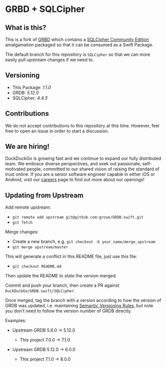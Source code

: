 # GRBD + SQLCipher 

## What is this?
This is a fork of [GRBD](https://github.com/groue/GRDB.swift) which contains a [SQLCipher Community Edition](https://www.zetetic.net/sqlcipher/open-source/) amalgamation packaged so that it can be consumed as a Swift Package.

The default branch for this repository is `SQLCipher` so that we can more easily pull upstream changes if we need to.

## Versioning

* This Package: *1.1.0*
* GRDB: *5.12.0*
* SQLCipher: *4.4.3*

## Contributions
We do not accept contributions to this repository at this time.  However, feel free to open an issue in order to start a discussion.

## We are hiring!
DuckDuckGo is growing fast and we continue to expand our fully distributed team. We embrace diverse perspectives, and seek out passionate, self-motivated people, committed to our shared vision of raising the standard of trust online. If you are a senior software engineer capable in either iOS or Android, visit our [careers](https://duckduckgo.com/hiring/#open) page to find out more about our openings!

## Updating from Upstream

Add remote upstream:

* `git remote add upstream git@github.com:groue/GRDB.swift.git`
* `git fetch`

Merge changes:

* Create a new branch, e.g. `git checkout -b your_name/merge_upstream`
* `git merge upstream/master`

This will generate a conflict in this README file, just use this file:

* `git checkout README.md`

Then update the README to state the version merged.

Commit and push your branch, then create a PR against `DuckDuckGo/GRDB.swift/SQLCipher`.

Once merged, tag the branch with a version according to how the version of GRDB was updated, i.e. maintaining [Semantic Versioning Rules](https://semver.org), but note you don't need to follow the version number of GRDB directly.

Examples:

* Upstream GRDB 5.6.0 -> 5.12.0
  * This project 7.0.0 -> 7.1.0

* Upstream GRDB 5.12.0 -> 6.0.0
  * This project 7.1.0 -> 8.0.0
